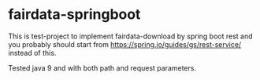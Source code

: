 # fairdata-springboot
This is test-project to implement fairdata-download by spring boot rest and you probably should start from
https://spring.io/guides/gs/rest-service/ instead of this.

Tested java 9 and with both path and request parameters.
